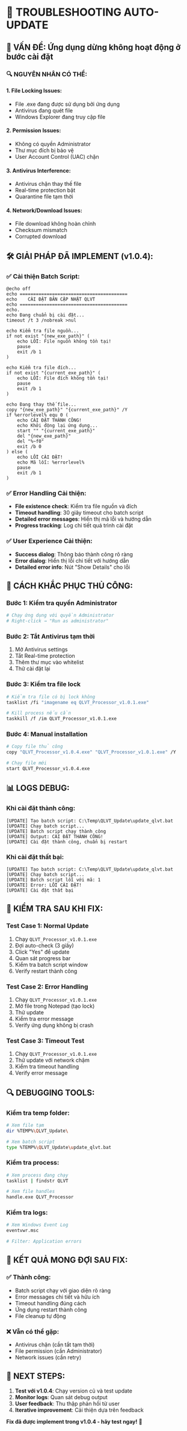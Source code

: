 # 🔧 TROUBLESHOOTING AUTO-UPDATE

## 🚨 VẤN ĐỀ: Ứng dụng dừng không hoạt động ở bước cài đặt

### **🔍 NGUYÊN NHÂN CÓ THỂ:**

#### **1. File Locking Issues:**
- File .exe đang được sử dụng bởi ứng dụng
- Antivirus đang quét file
- Windows Explorer đang truy cập file

#### **2. Permission Issues:**
- Không có quyền Administrator
- Thư mục đích bị bảo vệ
- User Account Control (UAC) chặn

#### **3. Antivirus Interference:**
- Antivirus chặn thay thế file
- Real-time protection bật
- Quarantine file tạm thời

#### **4. Network/Download Issues:**
- File download không hoàn chỉnh
- Checksum mismatch
- Corrupted download

## 🛠️ GIẢI PHÁP ĐÃ IMPLEMENT (v1.0.4):

### **✅ Cải thiện Batch Script:**
```batch
@echo off
echo ========================================
echo    CÀI ĐẶT BẢN CẬP NHẬT QLVT
echo ========================================
echo.
echo Đang chuẩn bị cài đặt...
timeout /t 3 /nobreak >nul

echo Kiểm tra file nguồn...
if not exist "{new_exe_path}" (
    echo LỖI: File nguồn không tồn tại!
    pause
    exit /b 1
)

echo Kiểm tra file đích...
if not exist "{current_exe_path}" (
    echo LỖI: File đích không tồn tại!
    pause
    exit /b 1
)

echo Đang thay thế file...
copy "{new_exe_path}" "{current_exe_path}" /Y
if %errorlevel% equ 0 (
    echo CÀI ĐẶT THÀNH CÔNG!
    echo Khởi động lại ứng dụng...
    start "" "{current_exe_path}"
    del "{new_exe_path}"
    del "%~f0"
    exit /b 0
) else (
    echo LỖI CÀI ĐẶT!
    echo Mã lỗi: %errorlevel%
    pause
    exit /b 1
)
```

### **✅ Error Handling Cải thiện:**
- **File existence check**: Kiểm tra file nguồn và đích
- **Timeout handling**: 30 giây timeout cho batch script
- **Detailed error messages**: Hiển thị mã lỗi và hướng dẫn
- **Progress tracking**: Log chi tiết quá trình cài đặt

### **✅ User Experience Cải thiện:**
- **Success dialog**: Thông báo thành công rõ ràng
- **Error dialog**: Hiển thị lỗi chi tiết với hướng dẫn
- **Detailed error info**: Nút "Show Details" cho lỗi

## 🔧 CÁCH KHẮC PHỤC THỦ CÔNG:

### **Bước 1: Kiểm tra quyền Administrator**
```bash
# Chạy ứng dụng với quyền Administrator
# Right-click → "Run as administrator"
```

### **Bước 2: Tắt Antivirus tạm thời**
1. Mở Antivirus settings
2. Tắt Real-time protection
3. Thêm thư mục vào whitelist
4. Thử cài đặt lại

### **Bước 3: Kiểm tra file lock**
```bash
# Kiểm tra file có bị lock không
tasklist /fi "imagename eq QLVT_Processor_v1.0.1.exe"

# Kill process nếu cần
taskkill /f /im QLVT_Processor_v1.0.1.exe
```

### **Bước 4: Manual installation**
```bash
# Copy file thủ công
copy "QLVT_Processor_v1.0.4.exe" "QLVT_Processor_v1.0.1.exe" /Y

# Chạy file mới
start QLVT_Processor_v1.0.4.exe
```

## 📊 LOGS DEBUG:

### **Khi cài đặt thành công:**
```
[UPDATE] Tạo batch script: C:\Temp\QLVT_Update\update_qlvt.bat
[UPDATE] Chạy batch script...
[UPDATE] Batch script chạy thành công
[UPDATE] Output: CÀI ĐẶT THÀNH CÔNG!
[UPDATE] Cài đặt thành công, chuẩn bị restart
```

### **Khi cài đặt thất bại:**
```
[UPDATE] Tạo batch script: C:\Temp\QLVT_Update\update_qlvt.bat
[UPDATE] Chạy batch script...
[UPDATE] Batch script lỗi với mã: 1
[UPDATE] Error: LỖI CÀI ĐẶT!
[UPDATE] Cài đặt thất bại
```

## 🎯 KIỂM TRA SAU KHI FIX:

### **Test Case 1: Normal Update**
1. Chạy `QLVT_Processor_v1.0.1.exe`
2. Đợi auto-check (3 giây)
3. Click "Yes" để update
4. Quan sát progress bar
5. Kiểm tra batch script window
6. Verify restart thành công

### **Test Case 2: Error Handling**
1. Chạy `QLVT_Processor_v1.0.1.exe`
2. Mở file trong Notepad (tạo lock)
3. Thử update
4. Kiểm tra error message
5. Verify ứng dụng không bị crash

### **Test Case 3: Timeout Test**
1. Chạy `QLVT_Processor_v1.0.1.exe`
2. Thử update với network chậm
3. Kiểm tra timeout handling
4. Verify error message

## 🔍 DEBUGGING TOOLS:

### **Kiểm tra temp folder:**
```bash
# Xem file tạm
dir %TEMP%\QLVT_Update\

# Xem batch script
type %TEMP%\QLVT_Update\update_qlvt.bat
```

### **Kiểm tra process:**
```bash
# Xem process đang chạy
tasklist | findstr QLVT

# Xem file handles
handle.exe QLVT_Processor
```

### **Kiểm tra logs:**
```bash
# Xem Windows Event Log
eventvwr.msc

# Filter: Application errors
```

## 🎉 KẾT QUẢ MONG ĐỢI SAU FIX:

### **✅ Thành công:**
- Batch script chạy với giao diện rõ ràng
- Error messages chi tiết và hữu ích
- Timeout handling đúng cách
- Ứng dụng restart thành công
- File cleanup tự động

### **❌ Vẫn có thể gặp:**
- Antivirus chặn (cần tắt tạm thời)
- File permission (cần Administrator)
- Network issues (cần retry)

## 🚀 NEXT STEPS:

1. **Test với v1.0.4**: Chạy version cũ và test update
2. **Monitor logs**: Quan sát debug output
3. **User feedback**: Thu thập phản hồi từ user
4. **Iterative improvement**: Cải thiện dựa trên feedback

**Fix đã được implement trong v1.0.4 - hãy test ngay!** 🔧 
